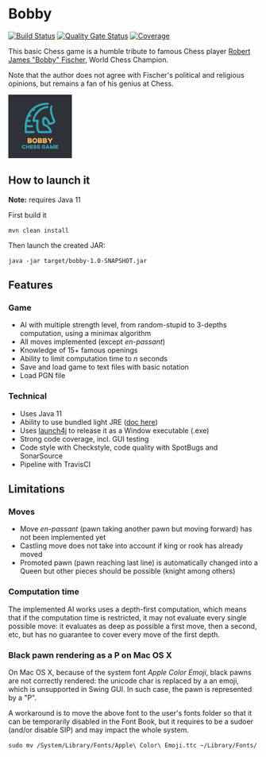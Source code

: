 # Bobby

[![Build Status](https://travis-ci.org/teemoo7/bobby.svg?branch=master)](https://travis-ci.org/teemoo7/bobby) [![Quality Gate Status](https://sonarcloud.io/api/project_badges/measure?project=ch.teemoo%3Abobby&metric=alert_status)](https://sonarcloud.io/dashboard?id=ch.teemoo%3Abobby) [![Coverage](https://sonarcloud.io/api/project_badges/measure?project=ch.teemoo%3Abobby&metric=coverage)](https://sonarcloud.io/dashboard?id=ch.teemoo%3Abobby)

This basic Chess game is a humble tribute to famous Chess player [Robert James "Bobby" Fischer](https://en.wikipedia.org/wiki/Bobby_Fischer), World Chess Champion.

Note that the author does not agree with Fischer's political and religious opinions, but remains a fan of his genius at Chess.

![Bobby Chess Game](src/main/resources/img/logo.png "Bobby Chess Game")

## How to launch it

**Note:** requires Java 11

First build it

```
mvn clean install
```

Then launch the created JAR:

```
java -jar target/bobby-1.0-SNAPSHOT.jar 
```

## Features

### Game

* AI with multiple strength level, from random-stupid to 3-depths computation, using a minimax algorithm
* All moves implemented (except _en-passant_)
* Knowledge of 15+ famous openings
* Ability to limit computation time to _n_ seconds
* Save and load game to text files with basic notation
* Load PGN file

### Technical

* Uses Java 11
* Ability to use bundled light JRE ([doc here](RELEASE.md))
* Uses [launch4j](run/launch4j.xml) to release it as a Window executable (.exe)
* Strong code coverage, incl. GUI testing
* Code style with Checkstyle, code quality with SpotBugs and SonarSource
* Pipeline with TravisCI

## Limitations

### Moves

* Move _en-passant_ (pawn taking another pawn but moving forward) has not been implemented yet
* Castling move does not take into account if king or rook has already moved
* Promoted pawn (pawn reaching last line) is automatically changed into a Queen but other pieces should be possible (knight among others)

### Computation time

The implemented AI works uses a depth-first computation, which means that if the computation time is restricted, it may not evaluate every single possible move: it evaluates as deep as possible a first move, then a second, etc, but has no guarantee to cover every move of the first depth.

### Black pawn rendering as a P on Mac OS X  

On Mac OS X, because of the system font _Apple Color Emoji_, black pawns are not correctly rendered: the unicode char is replaced by a an emoji, which is unsupported in Swing GUI. In such case, the pawn is represented by a "P".

A workaround is to move the above font to the user's fonts folder so that it can be temporarily disabled in the Font Book, but it requires to be a sudoer (and/or disable SIP) and may impact the whole system.

```shell script
sudo mv /System/Library/Fonts/Apple\ Color\ Emoji.ttc ~/Library/Fonts/
```